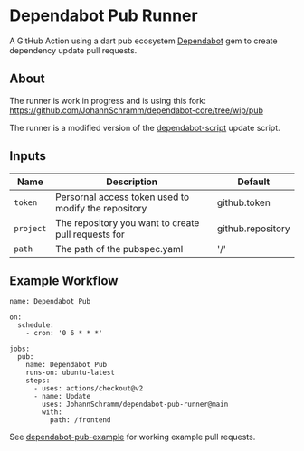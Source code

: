 # Dependabot Pub Runner

A GitHub Action using a dart pub ecosystem [Dependabot](https://github.com/dependabot/dependabot-core) gem to create dependency update pull requests.

## About

The runner is work in progress and is using this fork: https://github.com/JohannSchramm/dependabot-core/tree/wip/pub

The runner is a modified version of the [dependabot-script](https://github.com/dependabot/dependabot-script) update script.

## Inputs

| Name      | Description                                          | Default           |
| --------- | ---------------------------------------------------- | ----------------- |
| `token`   | Persornal access token used to modify the repository | github.token      |
| `project` | The repository you want to create pull requests for  | github.repository |
| `path`    | The path of the pubspec.yaml                         | '/'               |

## Example Workflow

```
name: Dependabot Pub

on:
  schedule:
    - cron: '0 6 * * *'

jobs:
  pub:
    name: Dependabot Pub
    runs-on: ubuntu-latest
    steps:
      - uses: actions/checkout@v2
      - name: Update
        uses: JohannSchramm/dependabot-pub-runner@main
        with:
          path: /frontend
```

See [dependabot-pub-example](https://github.com/JohannSchramm/dependabot-pub-example) for working example pull requests.
